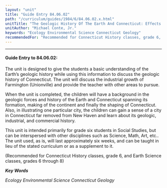 ```yaml
---
layout: "unit"
title: "Guide Entry 84.06.02"
path: "/curriculum/guides/1984/6/84.06.02.x.html"
unitTitle: "The Geologic History Of The Earth And Connecticut: Effects It Had On Our State"
unitAuthor: "Michael Conte, Jr."
keywords: "Ecology Environmental Science Connecticut Geology"
recommendedFor: "Recommended for Connecticut History classes, grade 6, and Earth Science classes, grades 6 through 8"
---
```

<body>
<hr/>
<h4>
Guide Entry to 84.06.02:
</h4>
The unit is designed to give the students a basic understanding of the Earth’s geologic history while using this information to discuss the geologic history of Connecticut.  The unit will discuss the industrial growth of Farmington (Unionville) and provide the teacher with other areas to pursue.
<p>
When the unit is completed, the children will have a background in the geologic forces and history of the Earth and Connecticut spanning its formation, making of the continent and finally the shaping of Connecticut.  Also, in illustrating one particular city, the children can gain a sense of a city in Connecticut far removed from New Haven and learn about its geologic, industrial, and commercial history.
</p>
<p>
This unit is intended primarily for grade six students in Social Studies, but can be interspersed with other disciplines such as Science, Math, Art, etc..  The unit used, as is, will last approximately six weeks, and can be taught in lieu of the stated curriculum or as a supplement to it.
</p>
<p>
(Recommended for Connecticut History classes, grade 6, and Earth Science classes, grades 6 through 8)
</p>
<p>
<b>
<i>
Key Words
</i>
</b>
<br/>
</p>
<p>
<i>
Ecology Environmental Science Connecticut Geology
</i>
</p>
</body>